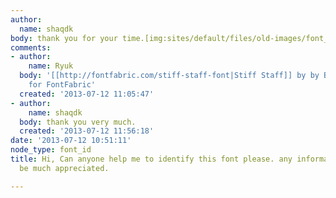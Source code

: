 ```yaml
---
author:
  name: shaqdk
body: thank you for your time.[img:sites/default/files/old-images/font_001_4619.jpg]
comments:
- author:
    name: Ryuk
  body: '[[http://fontfabric.com/stiff-staff-font|Stiff Staff]] by by Borislav Petrov
    for FontFabric'
  created: '2013-07-12 11:05:47'
- author:
    name: shaqdk
  body: thank you very much.
  created: '2013-07-12 11:56:18'
date: '2013-07-12 10:51:11'
node_type: font_id
title: Hi, Can anyone help me to identify this font please. any information would
  be much appreciated.

---
```

